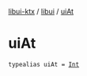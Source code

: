 [libui-ktx](../index.md) / [libui](index.md) / [uiAt](./ui-at.md)

# uiAt

`typealias uiAt = `[`Int`](https://kotlinlang.org/api/latest/jvm/stdlib/kotlin/-int/index.html)